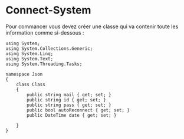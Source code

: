 # Connect-System

Pour commancer vous devez créer une classe qui va contenir toute les information comme si-dessous : 
```
using System;
using System.Collections.Generic;
using System.Linq;
using System.Text;
using System.Threading.Tasks;

namespace Json
{
    class Class
    {
        public string mail { get; set; }
        public string id { get; set; }
        public string pass { get; set; }
        public bool autoReconnect { get; set; }
        public DateTime date { get; set; }

    }
}
```
